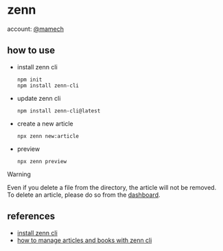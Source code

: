 # zenn
account: [@mamech](https://zenn.dev/mamech)

## how to use
* install zenn cli
    ```
    npm init
    npm install zenn-cli
    ```

* update zenn cli
    ```
    npm install zenn-cli@latest
    ```

* create a new article
    ```
    npx zenn new:article
    ```

* preview
    ```
    npx zenn preview
    ```

> [!WARNING]
Even if you delete a file from the directory, the article will not be removed.
To delete an article, please do so from the [dashboard](https://zenn.dev/dashboard).

##  references
* [install zenn cli](https://zenn.dev/zenn/articles/install-zenn-cli)
* [how to manage articles and books with zenn cli](https://zenn.dev/zenn/articles/zenn-cli-guide)

